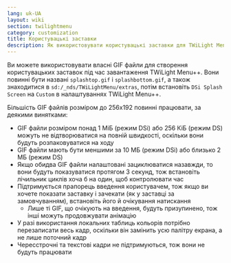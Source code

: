 ```yaml
---
lang: uk-UA
layout: wiki
section: twilightmenu
category: customization
title: Користувацькі заставки
description: Як використовувати користувацькі заставки для TWiLight Menu++
---
```


Ви можете використовувати власні GIF файли для створення користувацьких заставок під час завантаження TWiLight Menu++. Вони повинні бути названі `splashtop.gif` і `splashbottom.gif`, а також знаходитися в `sd:/_nds/TWiLightMenu/extras`, потім встановіть `DSi Splash Screen` на `Custom` в налаштуваннях TWiLight Menu++.

Більшість GIF файлів розміром до 256x192 повинні працювати, за деякими винятками:
- GIF файли розміром понад 1 МіБ (режим DSi) або 256 КіБ (режим DS) можуть не відтворюватися на повній швидкості, оскільки вони будуть розпаковуватися на ходу
- GIF файли мають бути меншими за 10 МБ (режим DSi) або близько 2 МБ (режим DS)
- Якщо обидва GIF файли налаштовані зациклюватися назавжди, то вони будуть показуватися протягом 3 секунд, тож встановіть лічильник циклів хоча б на один, щоб контролювати час
- Підтримується прапорець введення користувачем, тож якщо ви хочете показати заставку і зачекати (як у заставці за замовчуванням), встановіть його й очікування натискання
    - Лише ті GIF, що очікують на введення, будуть призупинено, тож інші можуть продовжувати анімацію
- У разі використання локальних таблиць кольорів потрібно перезаписати весь кадр, оскільки він замінить усю палітру екрана, а не лише поточний кадр
- Чересстрочні та текстові кадри не підтримуються, тож вони не будуть працювати
